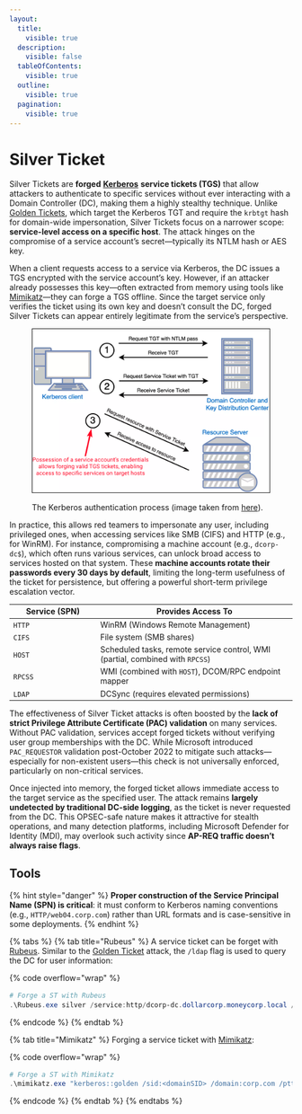 ```yaml
---
layout:
  title:
    visible: true
  description:
    visible: false
  tableOfContents:
    visible: true
  outline:
    visible: true
  pagination:
    visible: true
---
```


# Silver Ticket

Silver Tickets are **forged** [**Kerberos**](../general-info.md#kerberos) **service tickets (TGS)** that allow attackers to authenticate to specific services without ever interacting with a Domain Controller (DC), making them a highly stealthy technique. Unlike [Golden Tickets](golden-ticket.md), which target the Kerberos TGT and require the `krbtgt` hash for domain-wide impersonation, Silver Tickets focus on a narrower scope: **service-level access on a specific host**. The attack hinges on the compromise of a service account’s secret—typically its NTLM hash or AES key.

When a client requests access to a service via Kerberos, the DC issues a TGS encrypted with the service account’s key. However, if an attacker already possesses this key—often extracted from memory using tools like [Mimikatz](../ad-tools/mimikatz.md)—they can forge a TGS offline. Since the target service only verifies the ticket using its own key and doesn’t consult the DC, forged Silver Tickets can appear entirely legitimate from the service’s perspective.

<figure><img src="../../../.gitbook/assets/silver_ticket_attack.png" alt=""><figcaption><p>The Kerberos authentication process (image taken from <a href="https://www.optiv.com/insights/source-zero/blog/kerberos-domains-achilles-heel">here</a>).</p></figcaption></figure>

In practice, this allows red teamers to impersonate any user, including privileged ones, when accessing services like SMB (CIFS) and HTTP (e.g., for WinRM). For instance, compromising a machine account (e.g., `dcorp-dc$`), which often runs various services, can unlock broad access to services hosted on that system. These **machine accounts rotate their passwords every 30 days by default**, limiting the long-term usefulness of the ticket for persistence, but offering a powerful short-term privilege escalation vector.

<table><thead><tr><th width="140.66668701171875">Service (SPN)</th><th>Provides Access To</th></tr></thead><tbody><tr><td><code>HTTP</code></td><td>WinRM (Windows Remote Management)</td></tr><tr><td><code>CIFS</code></td><td>File system (SMB shares)</td></tr><tr><td><code>HOST</code></td><td>Scheduled tasks, remote service control, WMI (partial, combined with <code>RPCSS</code>)</td></tr><tr><td><code>RPCSS</code></td><td>WMI (combined with <code>HOST</code>), DCOM/RPC endpoint mapper</td></tr><tr><td><code>LDAP</code></td><td>DCSync (requires elevated permissions)</td></tr></tbody></table>

The effectiveness of Silver Ticket attacks is often boosted by the **lack of strict Privilege Attribute Certificate (PAC) validation** on many services. Without PAC validation, services accept forged tickets without verifying user group memberships with the DC. While Microsoft introduced `PAC_REQUESTOR` validation post-October 2022 to mitigate such attacks—especially for non-existent users—this check is not universally enforced, particularly on non-critical services.

Once injected into memory, the forged ticket allows immediate access to the target service as the specified user. The attack remains **largely undetected by traditional DC-side logging**, as the ticket is never requested from the DC. This OPSEC-safe nature makes it attractive for stealth operations, and many detection platforms, including Microsoft Defender for Identity (MDI), may overlook such activity since **AP-REQ traffic doesn’t always raise flags**.

## **Tools**

{% hint style="danger" %}
**Proper construction of the Service Principal Name (SPN) is critical**: it must conform to Kerberos naming conventions (e.g., `HTTP/web04.corp.com`) rather than URL formats and is case-sensitive in some deployments.
{% endhint %}

{% tabs %}
{% tab title="Rubeus" %}
A service ticket can be forget with [Rubeus](../ad-tools/rubeus.md). Similar to the [Golden Ticket](golden-ticket.md) attack, the `/ldap` flag is used to query the DC for user information:

{% code overflow="wrap" %}
```powershell
# Forge a ST with Rubeus
.\Rubeus.exe silver /service:http/dcorp-dc.dollarcorp.moneycorp.local /rc4:<rc4> /sid:<domainSID> /ldap /user:Administrator /domain:dollarcorp.moneycorp.local /ptt
```
{% endcode %}
{% endtab %}

{% tab title="Mimikatz" %}
Forging a service ticket with [Mimikatz](../ad-tools/mimikatz.md):

{% code overflow="wrap" %}
```powershell
# Forge a ST with Mimikatz
.\mimikatz.exe "kerberos::golden /sid:<domainSID> /domain:corp.com /ptt /target:web04.corp.com /service:http /rc4:<rc4> /user:jeffadmin" "exit"
```
{% endcode %}
{% endtab %}
{% endtabs %}


